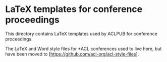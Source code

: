 # LaTeX templates for conference proceedings

This directory contains LaTeX templates used by ACLPUB for conference
proceedings.

The LaTeX and Word style files for *ACL conferences used to live here,
but have been moved to [https://github.com/acl-org/acl-style-files].
